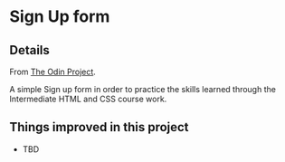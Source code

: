 # Sign Up form

## Details
From [The Odin Project](https://www.theodinproject.com/lessons/intermediate-html-and-css-sign-up-form#assignment).

A simple Sign up form in order to practice the skills learned through the Intermediate HTML and CSS course work.

## Things improved in this project
- TBD